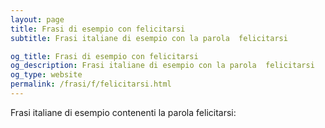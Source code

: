 ```yaml
---
layout: page
title: Frasi di esempio con felicitarsi 
subtitle: Frasi italiane di esempio con la parola  felicitarsi

og_title: Frasi di esempio con felicitarsi 
og_description: Frasi italiane di esempio con la parola  felicitarsi
og_type: website
permalink: /frasi/f/felicitarsi.html
---
```


Frasi italiane di esempio contenenti la parola felicitarsi:



